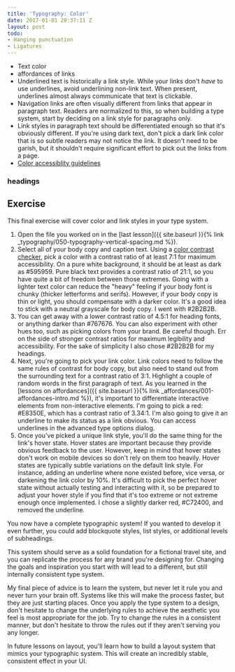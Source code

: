 ```yaml
---
title: 'Typography: Color'
date: 2017-01-01 20:37:11 Z
layout: post
todo:
- Hanging punctuation
- Ligatures
---
```


* Text color
* affordances of links
* Underlined text is historically a link style. While your links don't *have* to use underlines, avoid underlining non-link text. When present, underlines almost always communicate that text is clickable.
* Navigation links are often visually different from links that appear in paragraph text. Readers are normalized to this, so when building a type system, start by deciding on a link style for paragraphs only.
* Link styles in paragraph text should be differentiated enough so that it's obviously different. If you're using dark text, don't pick a dark link color that is so subtle readers may not notice the link. It doesn't need to be garish, but it shouldn't require significant effort to pick out the links from a page.
* [Color accessiblity guidelines](https://www.w3.org/TR/WCAG20/)

### headings

<!--more-->
## Exercise
This final exercise will cover color and link styles in your type system.

1. Open the file you worked on in the [last lesson]({{ site.baseurl }}{% link _typography/050-typography-vertical-spacing.md %}).
2. Select all of your body copy and caption text. Using a [color contrast checker](https://webaim.org/resources/contrastchecker/), pick a color with a contrast ratio of at least 7:1 for maximum accessibility. On a pure white background, it should be at least as dark as #595959. Pure black text provides a contrast ratio of 21:1, so you have quite a bit of freedom between those extremes. Going with a lighter text color can reduce the "heavy" feeling if your body font is chunky (thicker letterforms and serifs). However, if your body copy is thin or light, you should compensate with a darker color. It's a good idea to stick with a neutral grayscale for body copy. I went with #2B2B2B.
3. You can get away with a lower contrast ratio of 4.5:1 for heading fonts, or anything darker than #767676. You can also experiment with other hues too, such as picking colors from your brand. Be careful though. Err on the side of stronger contrast ratios for maximum legibility and accessibility. For the sake of simplicity I also chose #2B2B2B for my headings.
4. Next, you're going to pick your link color. Link colors need to follow the same rules of contrast for body copy, but also need to stand out from the surrounding text for a contrast ratio of 3:1. Highlight a couple of random words in the first paragraph of text. As you learned in the [lessons on affordances]({{ site.baseurl }}{% link _affordances/001-affordances-intro.md %}), it's important to differentiate interactive elements from non-interactive elements. I'm going to pick a red: #E8350E, which has a contrast ratio of 3.34:1. I'm also going to give it an underline to make its status as a link obvious. You can access underlines in the advanced type options dialog.
5. Once you've picked a unique link style, you'll do the same thing for the link's hover state. Hover states are important because they provide obvious feedback to the user. However, keep in mind that hover states don't work on mobile devices so don't rely on them too heavily. Hover states are typically subtle variations on the default link style. For instance, adding an underline where none existed before, vice versa, or darkening the link color by 10%. It's difficult to pick the perfect hover state without actually testing and interacting with it, so be prepared to adjust your hover style if you find that it's too extreme or not extreme enough once implemented. I chose a slightly darker red, #C72400, and removed the underline.

You now have a complete typographic system! If you wanted to develop it even further, you could add blockquote styles, list styles, or additional levels of subheadings.

This system should serve as a solid foundation for a fictional travel site, and you can replicate the process for any brand you're designing for. Changing the goals and inspiration you start with will lead to a different, but still internally consistent type system.

My final piece of advice is to learn the system, but never let it rule you and never turn your brain off. Systems like this will make the process faster, but they are just starting places. Once you apply the type system to a design, don't hesitate to change the underlying rules to achieve the aesthetic you feel is most appropriate for the job. Try to change the rules in a consistent manner, but don't hesitate to throw the rules out if they aren't serving you any longer.

In future lessons on layout, you'll learn how to build a layout system that mimics your typographic system. This will create an incredibly stable, consistent effect in your UI.
